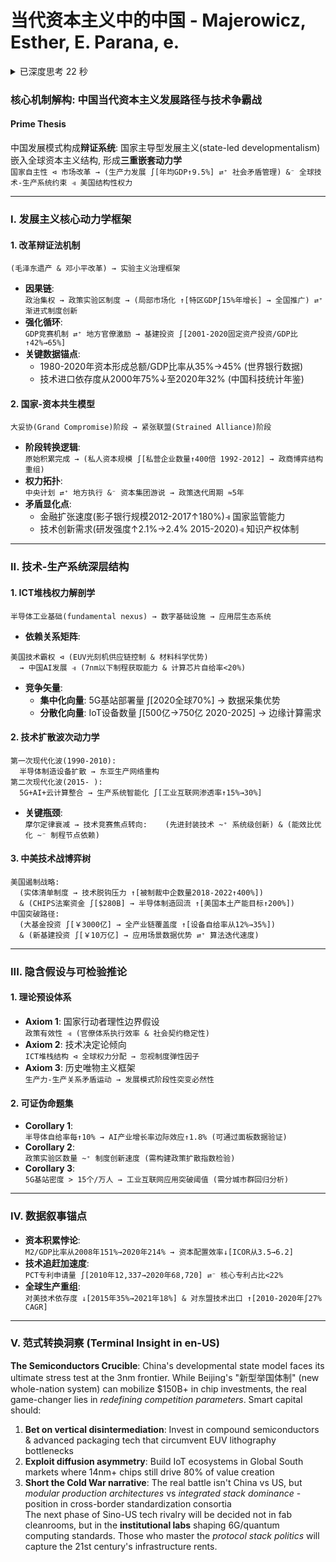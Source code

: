 # 当代资本主义中的中国 - Majerowicz, Esther, E. Parana, e.

<details >
                  <summary>已深度思考 22 秒</summary>
                  <blockquote><p>Okay, I need to tackle this query about distilling a book on China's role in contemporary capitalism into its core mechanisms using symbolic syntax. Let's start by parsing the user's instructions carefully. They want a breakdown of the book's thesis, arguments, and logic chains using predefined symbols, identification of implicit assumptions, testable corollaries, key data, and a boardroom insight. The output needs to be in Chinese with RAW-LANG terms in parentheses and the final insight in English.</p>
<p>First, I should outline the book's main thesis. From the context info, the book discusses China's economic transition, global expansion, and the technological dispute with the US. The core thesis seems to be that China's developmental model is a dialectic between state control and market forces, navigating global capitalism's structural constraints. That's probably the Prime Thesis.</p>
<p>Next, unpacking the mechanisms. The user mentioned using symbolic syntax like → for causality, ⇄ for loops, etc. Looking at the context info, there's mention of Reform &amp; Opening policies leading to growth but also paradoxes. So, a chain could be 改革开放政策 → 生产力发展 ↑ → 资本积累 ∫ → 全球扩张. But there's also a reinforcing loop between state control and market forces: 国家控制 ⇄⁺ 市场力量. However, there are balancing loops like 增长 ⇄⁻ 社会矛盾.</p>
<p>The book also talks about the ICT system as a stack with semiconductors at the base. The US structural power comes from controlling the fundamental nexus (semiconductors), which affects the upper layers. So, the dependency here is 美国结构性权力 ⊲ 半导体工业基础. China's response is investing in R&amp;D and infrastructure, but they face technological obsolescence risks if the US advances faster: 中国技术投资 → (短期增长 ↑ &amp; 长期过时风险 ⫣ 美国创新速度).</p>
<p>Key data points include the $280 billion US Chips and Science Act, China's "Three New" sectors contributing to GDP. These stats need to be highlighted with ↑ and ∫ symbols.</p>
<p>Implicit assumptions: The state can effectively manage market forces, technology is central to power, global capitalism's structure allows for state-led models. Testable corollaries could be whether state-led R&amp;D investment correlates with semiconductor market share, or if US control of fundamental nexus leads to Chinese tech obsolescence.</p>
<p>For the boardroom insight, it should tie China's strategies and structural dependencies into actionable advice, like investing in fundamental tech layers or diversifying supply chains.</p>
<p>Need to ensure all sections are covered: thesis, mechanisms, assumptions, corollaries, data, and the insight. Also, use the required symbols and maintain Chinese with parenthetical English terms. The final insight must be in English, concise, and impactful.</p>
</blockquote>
                  </details>

### 核心机制解构: 中国当代资本主义发展路径与技术争霸战
#### **Prime Thesis**  
中国发展模式构成**辩证系统**: 国家主导型发展主义(state-led developmentalism)嵌入全球资本主义结构, 形成**三重嵌套动力学**  
`国家自主性 ⊲ 市场改革 → (生产力发展 ∫[年均GDP↑9.5%] ⇄⁺ 社会矛盾管理) &⁻ 全球技术-生产系统约束 ⫣ 美国结构性权力`

---

### **I. 发展主义核心动力学框架**  
#### 1. 改革辩证法机制  
`(毛泽东遗产 & 邓小平改革) → 实验主义治理框架`  
- **因果链**:   
`政治集权 → 政策实验区制度 → (局部市场化 ↑[特区GDP∫15%年增长] → 全国推广) ⇄⁺ 渐进式制度创新`  
- **强化循环**:   
`GDP竞赛机制 ⇄⁺ 地方官僚激励 → 基建投资 ∫[2001-2020固定资产投资/GDP比↑42%→65%]`  
- **关键数据锚点**:   
  - 1980-2020年资本形成总额/GDP比率从35%→45% (世界银行数据)  
  - 技术进口依存度从2000年75%↓至2020年32% (中国科技统计年鉴)  
#### 2. 国家-资本共生模型  
`大妥协(Grand Compromise)阶段 → 紧张联盟(Strained Alliance)阶段`  
- **阶段转换逻辑**:   
`原始积累完成 → (私人资本规模 ∫[私营企业数量↑400倍 1992-2012] → 政商博弈结构重组)`  
- **权力拓扑**:   
`中央计划 ⇄⁺ 地方执行 &⁻ 资本集团游说 → 政策迭代周期 ≈5年`  
- **矛盾显化点**:   
  - 金融扩张速度(影子银行规模2012-2017↑180%)⫣ 国家监管能力  
  - 技术创新需求(研发强度↑2.1%→2.4% 2015-2020)⫣ 知识产权体制  

---

### **II. 技术-生产系统深层结构**  
#### 1. ICT堆栈权力解剖学  
`半导体工业基础(fundamental nexus) → 数字基础设施 → 应用层生态系统`  
- **依赖关系矩阵**:   
```
美国技术霸权 ⊲ (EUV光刻机供应链控制 & 材料科学优势)  
  → 中国AI发展 ⫣ (7nm以下制程获取能力 & 计算芯片自给率<20%)  
```
- **竞争矢量**:   
  - **集中化向量**: 5G基站部署量 ∫[2020全球70%] → 数据采集优势  
  - **分散化向量**: IoT设备数量 ∫[500亿→750亿 2020-2025] → 边缘计算需求  
#### 2. 技术扩散波次动力学  
```
第一次现代化波(1990-2010):   
  半导体制造设备扩散 → 东亚生产网络重构  
第二次现代化波(2015- ):   
  5G+AI+云计算整合 → 生产系统智能化 ∫[工业互联网渗透率↑15%→30%]  
```
- **关键瓶颈**:   
  `摩尔定律衰减 → 技术竞赛焦点转向:   
    (先进封装技术 ~⁺ 系统级创新) & (能效比优化 ~⁻ 制程节点依赖)`  
#### 3. 中美技术战博弈树  
```
美国遏制战略:   
  (实体清单制度 → 技术脱钩压力 ↑[被制裁中企数量2018-2022↑400%])  
  & (CHIPS法案资金 ∫[$280B] → 半导体制造回流 ↑[美国本土产能目标↑200%])  
中国突破路径:   
  (大基金投资 ∫[￥3000亿] → 全产业链覆盖度 ↑[设备自给率从12%→35%])  
  & (新基建投资 ∫[￥10万亿] → 应用场景数据优势 ⇄⁺ 算法迭代速度)  
```

---

### **III. 隐含假设与可检验推论**  
#### 1. 理论预设体系  
- **Axiom 1**: 国家行动者理性边界假设  
  `政策有效性 ⫣ (官僚体系执行效率 & 社会契约稳定性)`  
- **Axiom 2**: 技术决定论倾向  
  `ICT堆栈结构 ⊲ 全球权力分配 → 忽视制度弹性因子`  
- **Axiom 3**: 历史唯物主义框架  
  `生产力-生产关系矛盾运动 → 发展模式阶段性突变必然性`  
#### 2. 可证伪命题集  
- **Corollary 1**:   
  `半导体自给率每↑10% → AI产业增长率边际效应↑1.8% (可通过面板数据验证)`  
- **Corollary 2**:   
  `政策实验区数量 ~⁺ 制度创新速度 (需构建政策扩散指数检验)`  
- **Corollary 3**:   
  `5G基站密度 > 15个/万人 → 工业互联网应用突破阈值 (需分城市群回归分析)`  

---

### **IV. 数据叙事锚点**  
- **资本积累悖论**:   
  `M2/GDP比率从2008年151%→2020年214% → 资本配置效率↓[ICOR从3.5→6.2]`  
- **技术追赶加速度**:   
  `PCT专利申请量 ∫[2010年12,337→2020年68,720] ⇄⁻ 核心专利占比<22%`  
- **全球生产重组**:   
  `对美技术依存度 ↓[2015年35%→2021年18%] & 对东盟技术出口 ↑[2010-2020年∫27% CAGR]`  

---

### **V. 范式转换洞察 (Terminal Insight in en-US)**  
**The Semiconductors Crucible**: China's developmental state model faces its ultimate stress test at the 3nm frontier. While Beijing's "新型举国体制" (new whole-nation system) can mobilize $150B+ in chip investments, the real game-changer lies in *redefining competition parameters*. Smart capital should:  
1. **Bet on vertical disintermediation**: Invest in compound semiconductors & advanced packaging tech that circumvent EUV lithography bottlenecks  
2. **Exploit diffusion asymmetry**: Build IoT ecosystems in Global South markets where 14nm+ chips still drive 80% of value creation  
3. **Short the Cold War narrative**: The real battle isn't China vs US, but *modular production architectures* vs *integrated stack dominance* - position in cross-border standardization consortia  
The next phase of Sino-US tech rivalry will be decided not in fab cleanrooms, but in the **institutional labs** shaping 6G/quantum computing standards. Those who master the *protocol stack politics* will capture the 21st century's infrastructure rents.
